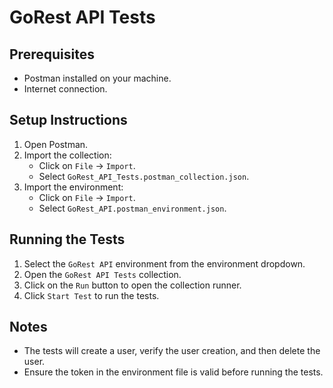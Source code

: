 
# GoRest API Tests

## Prerequisites
- Postman installed on your machine.
- Internet connection.

## Setup Instructions
1. Open Postman.
2. Import the collection:
   - Click on `File` -> `Import`.
   - Select `GoRest_API_Tests.postman_collection.json`.
3. Import the environment:
   - Click on `File` -> `Import`.
   - Select `GoRest_API.postman_environment.json`.

## Running the Tests
1. Select the `GoRest API` environment from the environment dropdown.
2. Open the `GoRest API Tests` collection.
3. Click on the `Run` button to open the collection runner.
4. Click `Start Test` to run the tests.

## Notes
- The tests will create a user, verify the user creation, and then delete the user.
- Ensure the token in the environment file is valid before running the tests.
